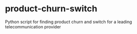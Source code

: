 # product-churn-switch
Python script for finding product churn and switch for a leading telecommunication provider
